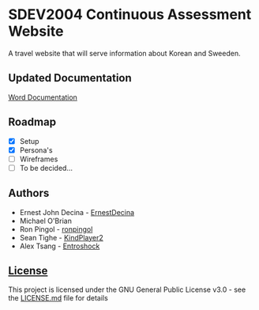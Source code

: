 # SDEV2004 Continuous Assessment Website

A travel website that will serve information about Korean and Sweeden.

## Updated Documentation
[Word Documentation]()

## Roadmap

- [x] Setup
- [x] Persona's
- [ ] Wireframes
- [ ] To be decided...

## Authors

- Ernest John Decina - [ErnestDecina](https://github.com/ErnestDecina)
- Michael O'Brian
- Ron Pingol - [ronpingol](https://github.com/ronpingol)
- Sean Tighe - [KindPlayer2](https://github.com/KindPlayer2)
- Alex Tsang - [Entroshock](https://github.com/Entroshock)

## [License](LICENSE.md)

This project is licensed under the GNU General Public License v3.0 - see the [LICENSE.md](LICENSE.md) file for details
